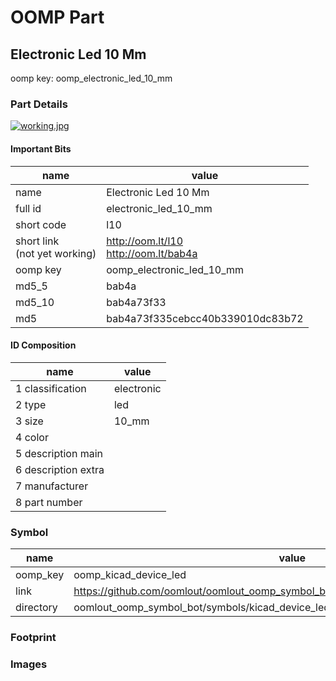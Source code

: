# OOMP Part  
## Electronic Led 10 Mm  
  
oomp key: oomp_electronic_led_10_mm  
  
### Part Details  
  
[![working.jpg](working_600.jpg)](working.jpg)  
  
#### Important Bits  
| name | value | 
| --- | --- | 
| name | Electronic Led 10 Mm | 
| full id | electronic_led_10_mm | 
| short code | l10 | 
| short link<br>(not yet working) | http://oom.lt/l10<br>http://oom.lt/bab4a | 
| oomp key | oomp_electronic_led_10_mm | 
| md5_5 | bab4a | 
| md5_10 | bab4a73f33 | 
| md5 | bab4a73f335cebcc40b339010dc83b72 | 
#### ID Composition  
| name | value | 
| --- | --- | 
| 1 classification | electronic | 
| 2 type | led | 
| 3 size | 10_mm | 
| 4 color |  | 
| 5 description main |  | 
| 6 description extra |  | 
| 7 manufacturer |  | 
| 8 part number |  | 
### Symbol  
| name | value | 
| --- | --- | 
| oomp_key | oomp_kicad_device_led | 
| link | https://github.com/oomlout/oomlout_oomp_symbol_bot/tree/main/symbols/kicad_device_led | 
| directory | oomlout_oomp_symbol_bot/symbols/kicad_device_led//working/working.kicad_sym | 
### Footprint  
### Images  
